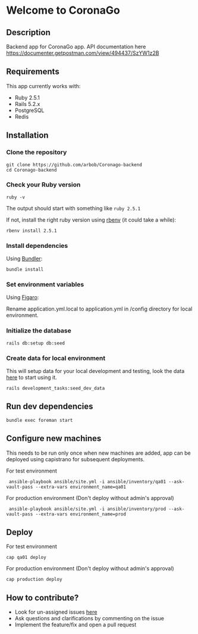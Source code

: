 # Welcome to CoronaGo

## Description

Backend app for CoronaGo app.
API documentation here https://documenter.getpostman.com/view/494437/SzYW1z2B

## Requirements

This app currently works with:

* Ruby 2.5.1
* Rails 5.2.x
* PostgreSQL
* Redis

## Installation

### Clone the repository

```shell
git clone https://github.com/arbob/Coronago-backend
cd Coronago-backend
```

### Check your Ruby version

```shell
ruby -v
```

The output should start with something like `ruby 2.5.1`

If not, install the right ruby version using [rbenv](https://github.com/rbenv/rbenv) (it could take a while):

```shell
rbenv install 2.5.1
```

### Install dependencies

Using [Bundler](https://github.com/bundler/bundler):

```shell
bundle install
```

### Set environment variables

Using [Figaro](https://github.com/laserlemon/figaro):

Rename application.yml.local to application.yml in /config directory for local environment.

### Initialize the database

```shell
rails db:setup db:seed
```
### Create data for local environment

This will setup data for your local development and testing, look the data [here](https://github.com/arbob/Coronago-backend/blob/3f19d53637a53f660738f2671c5fb4ab17529fef/lib/tasks/development_data_seed.rake#L1) to start using it.

```shell
rails development_tasks:seed_dev_data
```

## Run dev dependencies

```shell
bundle exec foreman start
```
## Configure new machines

This needs to be run only once when new machines are added, app can be deployed using capistrano for subsequent deployments.

For test environment

```shell
 ansible-playbook ansible/site.yml -i ansible/inventory/qa01 --ask-vault-pass --extra-vars environment_name=qa01
```

For production environment (Don't deploy without admin's approval)
```shell
 ansible-playbook ansible/site.yml -i ansible/inventory/prod --ask-vault-pass --extra-vars environment_name=prod
```

## Deploy


For test environment

```shell
cap qa01 deploy
```

For production environment (Don't deploy without admin's approval)
```shell
cap production deploy
```
## How to contribute?

* Look for un-assigned issues [here](https://github.com/arbob/Coronago-backend/issues?q=is%3Aopen+is%3Aissue+no%3Aassignee)
* Ask questions and clarifications by commenting on the issue
* Implement the feature/fix and open a pull request

